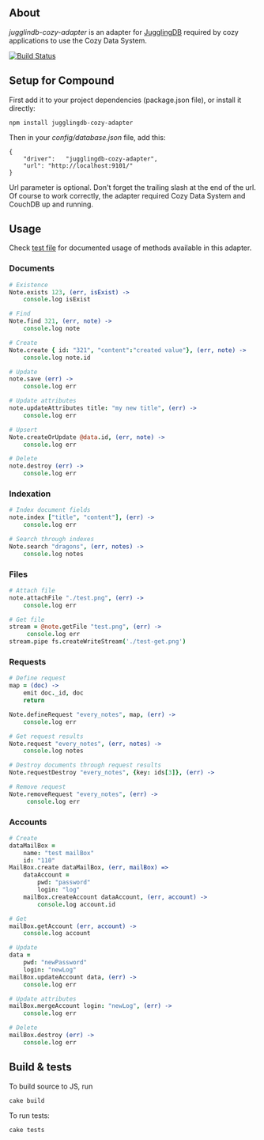 ## About

*jugglindb-cozy-adapter* is an adapter for
[JugglingDB](https://github.com/1602/jugglingdb "JugglingDB") required by
cozy applications to use the Cozy Data System.


[![Build
Status](https://travis-ci.org/mycozycloud/jugglingdb-cozy-adapter.png?branch=master)](https://travis-ci.org/mycozycloud/jugglingdb-cozy-adapter)



## Setup for Compound

First add it to your project dependencies (package.json file), or install it
directly:

    npm install jugglingdb-cozy-adapter

Then in your *config/database.json* file, add this:

    {
        "driver":   "jugglingdb-cozy-adapter",
        "url": "http://localhost:9101/"
    }

Url parameter is optional. Don't forget the trailing slash at the end of the
url.  Of course to work correctly, the adapter required Cozy Data System and
CouchDB up and running.

## Usage

Check
[test file](https://github.com/mycozycloud/jugglingdb-cozy-adapter/blob/master/tests.coffee)
for documented usage of methods available in this adapter.


### Documents

```coffeescript
# Existence
Note.exists 123, (err, isExist) ->
    console.log isExist

# Find
Note.find 321, (err, note) ->
    console.log note

# Create
Note.create { id: "321", "content":"created value"}, (err, note) ->
    console.log note.id

# Update
note.save (err) ->
    console.log err

# Update attributes
note.updateAttributes title: "my new title", (err) ->
    console.log err

# Upsert
Note.createOrUpdate @data.id, (err, note) ->
    console.log err

# Delete
note.destroy (err) ->
    console.log err
```


### Indexation

```coffeescript
# Index document fields
note.index ["title", "content"], (err) ->
    console.log err

# Search through indexes
Note.search "dragons", (err, notes) ->
    console.log notes
```


### Files

```coffeescript
# Attach file
note.attachFile "./test.png", (err) ->
    console.log err

# Get file
stream = @note.getFile "test.png", (err) ->
     console.log err
stream.pipe fs.createWriteStream('./test-get.png')
```


### Requests

```coffeescript
# Define request
map = (doc) ->
    emit doc._id, doc
    return

Note.defineRequest "every_notes", map, (err) ->
    console.log err

# Get request results
Note.request "every_notes", (err, notes) ->
    console.log notes

# Destroy documents through request results
Note.requestDestroy "every_notes", {key: ids[3]}, (err) ->

# Remove request
Note.removeRequest "every_notes", (err) ->
     console.log err
```

### Accounts

```coffeescript
# Create
dataMailBox =
    name: "test mailBox"
    id: "110"
MailBox.create dataMailBox, (err, mailBox) =>
    dataAccount =
        pwd: "password"
        login: "log"
    mailBox.createAccount dataAccount, (err, account) ->
        console.log account.id

# Get
mailBox.getAccount (err, account) ->
    console.log account

# Update
data =
    pwd: "newPassword"
    login: "newLog"
mailBox.updateAccount data, (err) ->
    console.log err

# Update attributes
mailBox.mergeAccount login: "newLog", (err) ->
    console.log err

# Delete
mailBox.destroy (err) ->
    console.log err
```

## Build & tests

To build source to JS, run

    cake build

To run tests:

    cake tests
